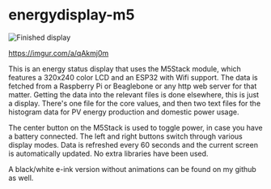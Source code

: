 # energydisplay-m5

![Finished display](https://i.imgur.com/7l4xqym.png)

https://imgur.com/a/qAkmj0m

This is an energy status display that uses the M5Stack module, which features a 320x240 color LCD and an ESP32 with Wifi support.
The data is fetched from a Raspberry Pi or Beaglebone or any http web server for that matter. Getting the data into the relevant files is done elsewhere, this is just a display. There's one file for the core values, and then two text files for the histogram data for PV energy production and domestic power usage.

The center button on the M5Stack is used to toggle power, in case you have a battery connected. The left and right buttons switch through various display modes. Data is refreshed every 60 seconds and the current screen is automatically updated. No extra libraries have been used.

A black/white e-ink version without animations can be found on my github as well.

